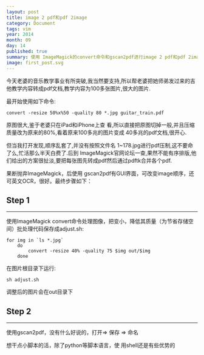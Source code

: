 ```yaml
---
layout: post
title: image 2 pdf和pdf 2image
category: Document
tags: vim
year: 2014
month: 09
day: 14
published: true
summary: 使用 ImageMagick的convert命令和gscan2pdf进行image 2 pdf和pdf 2image
image: first_post.svg
---
```


今天老婆的音乐教学事业有所突破,我当然要支持,所以帮老婆把她师弟发过来的吉他教学内容转成pdf文档,教学内容为100多张图片,很大的图片.

最开始使用如下命令:

```
convert -resize 50%x%50 -quality 80 *.jpg guitar_train.pdf
```

原图很大,鉴于老婆只在iPad和iPhone上查 看,所以直接把原图切掉一般,并且压缩质量改为原来的80%,看着原来100多兆的图片变成 40多兆的pdf文档,很开心.

但当我打开发现,顺序乱套了,并没有按照文件名 1~178.jpg进行pdf压制,这不要命了么,忙活那么半天白费了.后到 ImageMagick官网论坛一查,果然不能有序排版,他们给出的方案很扯淡,要把每张图先转成pdf然后通过pdftk合并各个pdf.

果断抛弃ImageMagick，后使用 gscan2pdf有GUI界面，可改变image顺序，还可英文OCR，很好。最终步骤如下：

## Step 1

------

使用ImageMagick convert命令处理图像，把变小，降低其质量（为节省存储空间）批处理代码保存成adjust.sh:

```
for img in `ls *.jpg`
    do
        convert -resize 40% -quality 75 $img out/$img
    done
```

在图片根目录下运行:

```
sh adjust.sh
```

调整后的图片会在out目录下

## Step 2

------

使用gscan2pdf，没有什么好说的，打开⇒ 保存 ⇒ 命名

想干点小脚本的活，除了python等脚本语言，使 用shell还是有些优势的